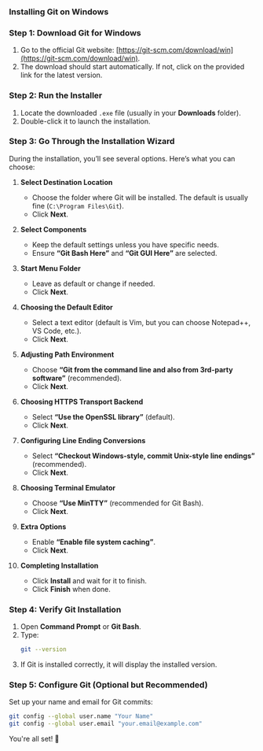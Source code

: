 ### Installing Git on Windows

### **Step 1: Download Git for Windows**
1. Go to the official Git website: [https://git-scm.com/download/win](https://git-scm.com/download/win).
2. The download should start automatically. If not, click on the provided link for the latest version.

### **Step 2: Run the Installer**
1. Locate the downloaded `.exe` file (usually in your **Downloads** folder).
2. Double-click it to launch the installation.

### **Step 3: Go Through the Installation Wizard**
During the installation, you’ll see several options. Here’s what you can choose:

1. **Select Destination Location**  
   - Choose the folder where Git will be installed. The default is usually fine (`C:\Program Files\Git`).
   - Click **Next**.

2. **Select Components**  
   - Keep the default settings unless you have specific needs.
   - Ensure **“Git Bash Here”** and **“Git GUI Here”** are selected.

3. **Start Menu Folder**  
   - Leave as default or change if needed.
   - Click **Next**.

4. **Choosing the Default Editor**  
   - Select a text editor (default is Vim, but you can choose Notepad++, VS Code, etc.).
   - Click **Next**.

5. **Adjusting Path Environment**  
   - Choose **“Git from the command line and also from 3rd-party software”** (recommended).
   - Click **Next**.

6. **Choosing HTTPS Transport Backend**  
   - Select **“Use the OpenSSL library”** (default).
   - Click **Next**.

7. **Configuring Line Ending Conversions**  
   - Select **“Checkout Windows-style, commit Unix-style line endings”** (recommended).
   - Click **Next**.

8. **Choosing Terminal Emulator**  
   - Choose **“Use MinTTY”** (recommended for Git Bash).
   - Click **Next**.

9. **Extra Options**  
   - Enable **“Enable file system caching”**.
   - Click **Next**.

10. **Completing Installation**  
    - Click **Install** and wait for it to finish.
    - Click **Finish** when done.

### **Step 4: Verify Git Installation**
1. Open **Command Prompt** or **Git Bash**.
2. Type:
   ```sh
   git --version
   ```
3. If Git is installed correctly, it will display the installed version.

### **Step 5: Configure Git (Optional but Recommended)**
Set up your name and email for Git commits:
```sh
git config --global user.name "Your Name"
git config --global user.email "your.email@example.com"
```

You're all set! 🚀
